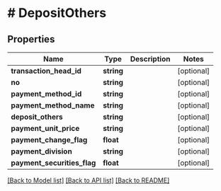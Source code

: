 # # DepositOthers

## Properties

Name | Type | Description | Notes
------------ | ------------- | ------------- | -------------
**transaction_head_id** | **string** |  | [optional]
**no** | **string** |  | [optional]
**payment_method_id** | **string** |  | [optional]
**payment_method_name** | **string** |  | [optional]
**deposit_others** | **string** |  | [optional]
**payment_unit_price** | **string** |  | [optional]
**payment_change_flag** | **float** |  | [optional]
**payment_division** | **string** |  | [optional]
**payment_securities_flag** | **float** |  | [optional]

[[Back to Model list]](../../README.md#models) [[Back to API list]](../../README.md#endpoints) [[Back to README]](../../README.md)
